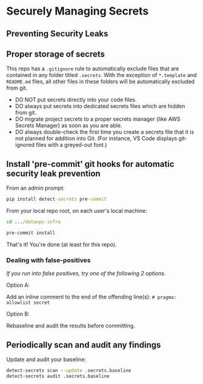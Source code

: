 # Securely Managing Secrets

## Preventing Security Leaks

## Proper storage of secrets

This repo has a `.gitignore` rule to automatically exclude files that are contained in any
folder titled `.secrets`. With the exception of `*.template` and `README.md` files, all
other files in these folders will be automatically excluded from git.

* DO NOT put secrets directly into your code files.
* DO always put secrets into dedicated secrets files which are hidden from git.
* DO migrate project secrets to a proper secrets manager (like AWS Secrets Manager) as
  soon as you are able.
* DO always double-check the first time you create a secrets file that it is not planned
  for addition into Git. (For instance, VS Code displays git-ignored files with a
  greyed-out font.)

## Install 'pre-commit' git hooks for automatic security leak prevention

From an admin prompt:

```cmd
pip install detect-secrets pre-commit
```

From your local repo root, on each user's local machine:

```cmd
cd .../dataops-infra
```

```cmd
pre-commit install
```

That's it! You're done (at least for this repo).

### Dealing with false-positives

_If you run into false positives, try one of the following 2 options._

Option A:

Add an inline comment to the end of the offending
line(s): `# pragma: allowlist secret`

Option B:

Rebaseline and audit the results before committing.

## Periodically scan and audit any findings

Update and audit your baseline:

```cmd
detect-secrets scan --update .secrets.baseline
detect-secrets audit .secrets.baseline
```
